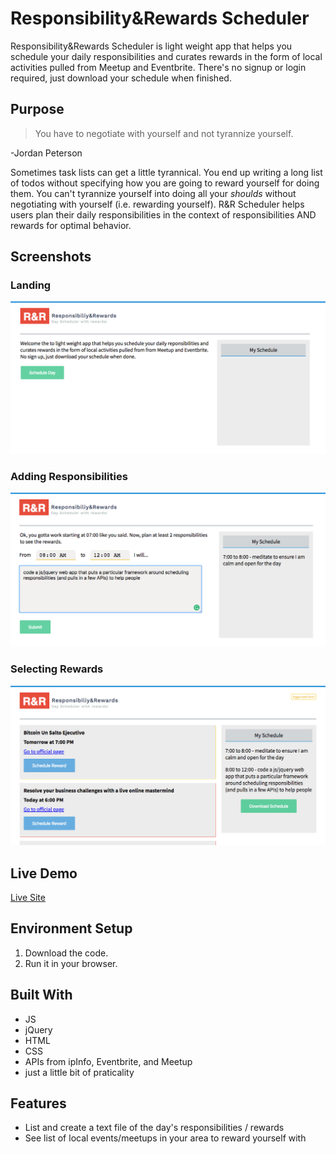 # Responsibility&Rewards Scheduler 

Responsibility&Rewards Scheduler is light weight app that helps you schedule your daily responsibilities and curates rewards in the form of local activities pulled from Meetup and Eventbrite. There's no signup or login required, just download your schedule when finished.

## Purpose 

>You have to negotiate with yourself and not tyrannize yourself.

-Jordan Peterson 

Sometimes task lists can get a little tyrannical. You end up writing a long list of todos without specifying how you are going to reward yourself for doing them. You can't tyrannize yourself into doing all your *shoulds* without negotiating with yourself (i.e. rewarding yourself). R&R Scheduler helps users plan their daily responsibilities in the context of responsibilities AND rewards for optimal behavior.  

## Screenshots 


### Landing
![Image of Landing](https://github.com/jtontiwith/RRscheduler/blob/master/screenshots/R_R_Scheduler_Landing.png)

### Adding Responsibilities
![Image of Landing](https://github.com/jtontiwith/RRscheduler/blob/master/screenshots/R_R_Scheduler_TaskAdd.png)

### Selecting Rewards
![Image of Landing](https://github.com/jtontiwith/RRscheduler/blob/master/screenshots/R_R_Scheduler_Rewards.png)

## Live Demo 

[Live Site](https://jtontiwith.github.io/RRscheduler/)

## Environment Setup 


1. Download the code.
2. Run it in your browser.

## Built With 


* JS
* jQuery 
* HTML
* CSS
* APIs from ipInfo, Eventbrite, and Meetup
* just a little bit of praticality 

## Features 

* List and create a text file of the day's responsibilities / rewards
* See list of local events/meetups in your area to reward yourself with






